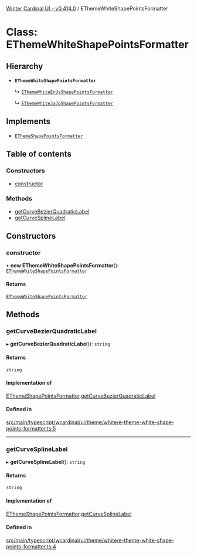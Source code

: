 [Winter Cardinal UI - v0.414.0](../index.md) / EThemeWhiteShapePointsFormatter

# Class: EThemeWhiteShapePointsFormatter

## Hierarchy

- **`EThemeWhiteShapePointsFormatter`**

  ↳ [`EThemeWhiteEnUsShapePointsFormatter`](EThemeWhiteEnUsShapePointsFormatter.md)

  ↳ [`EThemeWhiteJaJpShapePointsFormatter`](EThemeWhiteJaJpShapePointsFormatter.md)

## Implements

- [`EThemeShapePointsFormatter`](../interfaces/EThemeShapePointsFormatter.md)

## Table of contents

### Constructors

- [constructor](EThemeWhiteShapePointsFormatter.md#constructor)

### Methods

- [getCurveBezierQuadraticLabel](EThemeWhiteShapePointsFormatter.md#getcurvebezierquadraticlabel)
- [getCurveSplineLabel](EThemeWhiteShapePointsFormatter.md#getcurvesplinelabel)

## Constructors

### constructor

• **new EThemeWhiteShapePointsFormatter**(): [`EThemeWhiteShapePointsFormatter`](EThemeWhiteShapePointsFormatter.md)

#### Returns

[`EThemeWhiteShapePointsFormatter`](EThemeWhiteShapePointsFormatter.md)

## Methods

### getCurveBezierQuadraticLabel

▸ **getCurveBezierQuadraticLabel**(): `string`

#### Returns

`string`

#### Implementation of

[EThemeShapePointsFormatter](../interfaces/EThemeShapePointsFormatter.md).[getCurveBezierQuadraticLabel](../interfaces/EThemeShapePointsFormatter.md#getcurvebezierquadraticlabel)

#### Defined in

[src/main/typescript/wcardinal/ui/theme/white/e-theme-white-shape-points-formatter.ts:5](https://github.com/winter-cardinal/winter-cardinal-ui/blob/v0.414.0/src/main/typescript/wcardinal/ui/theme/white/e-theme-white-shape-points-formatter.ts#L5)

___

### getCurveSplineLabel

▸ **getCurveSplineLabel**(): `string`

#### Returns

`string`

#### Implementation of

[EThemeShapePointsFormatter](../interfaces/EThemeShapePointsFormatter.md).[getCurveSplineLabel](../interfaces/EThemeShapePointsFormatter.md#getcurvesplinelabel)

#### Defined in

[src/main/typescript/wcardinal/ui/theme/white/e-theme-white-shape-points-formatter.ts:4](https://github.com/winter-cardinal/winter-cardinal-ui/blob/v0.414.0/src/main/typescript/wcardinal/ui/theme/white/e-theme-white-shape-points-formatter.ts#L4)
